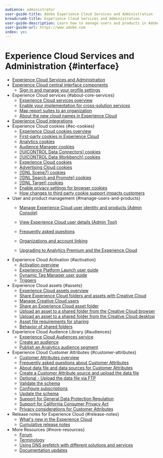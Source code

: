 ```yaml
---
audience: administrator
user-guide-title: Adobe Experience Cloud Services and Administration 
breadcrumb-title: Experience Cloud Services and Administration
user-guide-description: Learn how to manage users and products in Adobe Experience Cloud, and how to use the Customer Attributes and Audience Library services. Also learn about cookies and Experience Cloud Assets.
user-guide-url: https://www.adobe.com
index: yes
---
```


# Experience Cloud Services and Administration {#interface}

+ [Experience Cloud Services and Administration](experience-cloud.md)
+ [Experience Cloud central interface components](experience-cloud-interface.md)
  + [Sign in and manage your profile settings](admin-getting-started/getting-started-experience-cloud.md)
+ Experience Cloud services {#about-core-services}
  + [Experience Cloud services overview](core-services-landing.md)
  + [Enable your implementation for cross-solution services](core-services/core-services.md)
  + [Map report suites to an organization](core-services/report-suite-mapping.md)
  + [About the new cloud names in Experience Cloud](solutions-core-services.md)
+ [Experience Cloud integrations](marketing-cloud-integrations.md)
+ Experience Cloud cookies {#ec-cookies}
  + [Experience Cloud cookies overview](cookies/cookies-privacy.md)
  + [First-party cookies in Experience Cloud](cookies/cookies-first-party.md)
  + [Analytics cookies](cookies/cookies-analytics.md)
  + [Audience Manager cookies](cookies/cookies-am.md)
  + [[!UICONTROL Data Connectors] cookies](cookies/cookies-dc.md)
  + [[!UICONTROL Data Workbench] cookies](cookies/cookies-insight.md)
  + [Experience Cloud cookies](cookies/cookies-mc.md)
  + [Advertising Cloud cookies](cookies/cookies-advertising-cloud.md)
  + [[!DNL Scene7] cookies](cookies/cookies-s7.md)
  + [[!DNL Search and Promote] cookies](cookies/cookies-snp.md)
  + [[!DNL Target] cookies](cookies/cookies-target.md)
  + [Enable privacy settings for browser cookies](cookies/browser-cookie-settings.md)
  + [How changes to third party cookie support impacts customers](cookies/cookies-thirdparty.md)
+ User and product management {#manage-users-and-products}
  + [Manage Experience Cloud user identity and products (Admin Console)](admin-getting-started/admin-getting-started.md)
  + [View Experience Cloud user details (Admin Tool)](admin-getting-started/admin-tool-experience-cloud.md)
  + [Frequently asked questions](admin-getting-started/faq.md)

  + [Organizations and account linking](admin-getting-started/organizations.md)
  + [Upgrading to Analytics Premium and the Experience Cloud](admin-getting-started/upgrade-to-analytics-premium.md)
+ Experience Cloud Activation {#activation}
  + [Activation overview](activation/activation.md)
  + [Experience Platform Launch user guide](https://docs.adobe.com/content/help/en/launch/using/overview.html)
  + [Dynamic Tag Manager user guide](https://docs.adobe.com/content/help/en/dtm/using/dtm-home.html)
  + [Triggers](activation/triggers.md)
+ Experience Cloud assets {#assets}
  + [Experience Cloud assets overview](experience-cloud-assets/experience-cloud-assets.md)
  + [Share Experience Cloud folders and assets with Creative Cloud](experience-cloud-assets/creative-cloud.md)
  + [Manage Creative Cloud users](experience-cloud-assets/t-admin-add-cc-user.md)
  + [Share an Experience Cloud asset folder](experience-cloud-assets/t-share-creative-cloud.md)
  + [Upload an asset to a shared folder from the Creative Cloud browser](experience-cloud-assets/t-upload-asset-cc.md)
  + [Upload an asset to a shared folder from the Creative Cloud desktop](experience-cloud-assets/t-cc-asset-upload-thor.md)
  + [Asset file requirements for sharing](experience-cloud-assets/assets-file-reqs.md)
  + [Behavior of shared folders](experience-cloud-assets/asset-behavior.md)
+ Experience Cloud Audience Library {#audiences}
  + [Experience Cloud Audiences service](audience-library/audience-library.md)
  + [Create an audience](audience-library/t-audience-create.md)
  + [Publish an Analytics audience segment](audience-library/t-publish-audience-segment.md) 
+ Experience Cloud Customer Attributes {#customer-attributes}
  + [Customer Attributes overview](attributes/attributes.md)
  + [Frequently asked questions about Customer Attributes](attributes/faq-crs.md)
  + [About data file and data sources for Customer Attributes](attributes/crs-data-file.md)
  + [Create a Customer Attribute source and upload the data file](attributes/t-crs-usecase.md)
  + [Optional - Upload the data file via FTP](attributes/t-upload-attributes-ftp.md)
  + [Validate the schema](attributes/validate-schema.md)
  + [Configure subscriptions](attributes/subscription.md)
  + [Update the schema](attributes/t-update-schema.md)
  + [Support for General Data Protection Regulation](attributes/gdpr.md)
  + [Support for California Consumer Privacy Act](attributes/ccpa.md)
  + [Privacy considerations for Customer Attributes](attributes/privacy-mac.md)
+ Release notes for Experience Cloud {#release-notes}
  + [What's new in the Experience Cloud](https://docs.adobe.com/content/help/en/release-notes/experience-cloud/current.html)
  + [Cumulative release notes](marketing-cloud-interface/release-notes.md)
+ More Resources {#more-resources}
  + [Forum](https://forums.adobe.com/community/experience-cloud)
  + [Terminology](terms.md)
  + [Using DNS prefetch with different solutions and services](dns-prefetch.md)
  + [Documentation updates](doc-updates.md)


